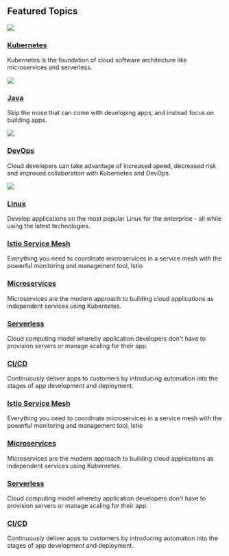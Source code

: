 <section class="assembly assembly-type-rich_text_columns pf-c-content pf-c-page__main-section">
  <h1 class="pf-u-mb-lg">Featured Topics</h1>
  <div class="rich-text__content pf-l-grid pf-m-gutter">
    <div class="pf-l-grid__item pf-m-12-col pf-m-3-col-on-md">
      <div class="pf-c-card rhd-c-card">
        <img src="https://developers.redhat.com/sites/default/files/inline-images/kubernetes.png" class="rhd-c-card__image">
        <div class="rhd-c-card-content">
          <h3 class="rhd-c-card__title"><a href="#" class="rhd-m-link">Kubernetes</a></h3>
          <p class="rhd-c-card__body">Kubernetes is the foundation of cloud software architecture like microservices and serverless.</p>
        </div>
      </div>
    </div>
    <div class="pf-l-grid__item pf-m-12-col pf-m-3-col-on-md">
      <div class="pf-c-card rhd-c-card">
        <img src="https://developers.redhat.com/sites/default/files/inline-images/java.png" class="rhd-c-card__image">
        <div class="rhd-c-card-content">
          <h3 class="rhd-c-card__title"><a href="#" class="rhd-m-link">Java</a></h3>
          <p class="rhd-c-card__body">Skip the noise that can come with developing apps, and instead focus on building apps.</p>
        </div>
      </div>
    </div>
    <div class="pf-l-grid__item pf-m-12-col pf-m-3-col-on-md">
      <div class="pf-c-card rhd-c-card">
        <img src="https://developers.redhat.com/sites/default/files/inline-images/devops.png" class="rhd-c-card__image">
        <div class="rhd-c-card-content">
          <h3 class="rhd-c-card__title"><a href="#" class="rhd-m-link">DevOps</a></h3>
          <p class="rhd-c-card__body">Cloud developers can take advantage of increased speed, decreased risk and improved collaboration with Kubernetes and DevOps.</p>
        </div>
      </div>
    </div>
    <div class="pf-l-grid__item pf-m-12-col pf-m-3-col-on-md">
      <div class="pf-c-card rhd-c-card">
        <img src="https://developers.redhat.com/sites/default/files/inline-images/linux.png" class="rhd-c-card__image">
        <div class="rhd-c-card-content">
          <h3 class="rhd-c-card__title"><a href="#" class="rhd-m-link">Linux</a></h3>
          <p class="rhd-c-card__body">Develop applications on the most popular Linux for the enterprise - all while using the latest technologies.</p>
        </div>
      </div>
    </div>
  </div>
  <!-- cluster of topics without images -->
  <div class="pf-l-grid pf-m-gutter pf-u-mt-xl">
    <div class="pf-l-grid__item pf-m-12-col pf-m-3-col-on-md">
      <div class="pf-c-card rhd-c-card__list">
        <div class="rhd-c-card-content">
          <h3 class="rhd-c-card__title"><a href="#" class="rhd-m-link">Istio Service Mesh</a></h3>
          <p class="rhd-c-card__body ">Everything you need to coordinate microservices in a service mesh with the powerful monitoring and management tool, Istio</p>
        </div>
      </div>
    </div>
    <div class="pf-l-grid__item pf-m-12-col pf-m-3-col-on-md">
      <div class="pf-c-card rhd-c-card__list">
        <div class="rhd-c-card-content">
          <h3 class="rhd-c-card__title"><a href="#" class="rhd-m-link">Microservices</a></h3>
          <p class="rhd-c-card__body ">Microservices are the modern approach to building cloud applications as independent services using Kubernetes.</p>
        </div>
      </div>
    </div>
    <div class="pf-l-grid__item pf-m-12-col pf-m-3-col-on-md">
      <div class="pf-c-card rhd-c-card__list">
        <div class="rhd-c-card-content">
          <h3 class="rhd-c-card__title"><a href="#" class="rhd-m-link">Serverless</a></h3>
          <p class="rhd-c-card__body ">Cloud computing model whereby application developers don't have to provision servers or manage scaling for their app. </p>
        </div>
      </div>
    </div>
    <div class="pf-l-grid__item pf-m-12-col pf-m-3-col-on-md">
      <div class="pf-c-card rhd-c-card__list">
        <div class="rhd-c-card-content">
          <h3 class="rhd-c-card__title"><a href="#" class="rhd-m-link">CI/CD</a></h3>
          <p class="rhd-c-card__body ">Continuously deliver apps to customers by introducing automation into the stages of app development and deployment.</p>
        </div>
      </div>
    </div>
    <div class="pf-l-grid__item pf-m-12-col pf-m-3-col-on-md">
      <div class="pf-c-card rhd-c-card__list">
        <div class="rhd-c-card-content">
          <h3 class="rhd-c-card__title"><a href="#" class="rhd-m-link">Istio Service Mesh</a></h3>
          <p class="rhd-c-card__body ">Everything you need to coordinate microservices in a service mesh with the powerful monitoring and management tool, Istio</p>
        </div>
      </div>
    </div>
    <div class="pf-l-grid__item pf-m-12-col pf-m-3-col-on-md">
      <div class="pf-c-card rhd-c-card__list">
        <div class="rhd-c-card-content">
          <h3 class="rhd-c-card__title"><a href="#" class="rhd-m-link">Microservices</a></h3>
          <p class="rhd-c-card__body ">Microservices are the modern approach to building cloud applications as independent services using Kubernetes.</p>
        </div>
      </div>
    </div>
    <div class="pf-l-grid__item pf-m-12-col pf-m-3-col-on-md">
      <div class="pf-c-card rhd-c-card__list">
        <div class="rhd-c-card-content">
          <h3 class="rhd-c-card__title"><a href="#" class="rhd-m-link">Serverless</a></h3>
          <p class="rhd-c-card__body ">Cloud computing model whereby application developers don't have to provision servers or manage scaling for their app. </p>
        </div>
      </div>
    </div>
    <div class="pf-l-grid__item pf-m-12-col pf-m-3-col-on-md">
      <div class="pf-c-card rhd-c-card__list">
        <div class="rhd-c-card-content">
          <h3 class="rhd-c-card__title"><a href="#" class="rhd-m-link">CI/CD</a></h3>
          <p class="rhd-c-card__body ">Continuously deliver apps to customers by introducing automation into the stages of app development and deployment.</p>
        </div>
      </div>
    </div>
  </div>
</section>
